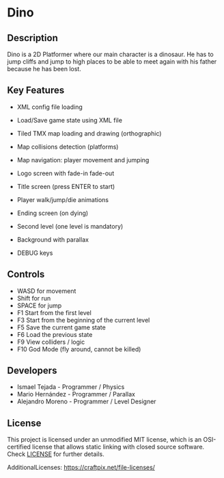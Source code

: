 # Dino

## Description

Dino is a 2D Platformer where our main character is a dinosaur. He has to jump cliffs and jump to high places to be able to meet again with his father because he has been lost.  

## Key Features

- XML config file loading
- Load/Save game state using XML file
- Tiled TMX map loading and drawing (orthographic)
- Map collisions detection (platforms)
- Map navigation: player movement and jumping

- Logo screen with fade-in fade-out
- Title screen (press ENTER to start)
- Player walk/jump/die animations
- Ending screen (on dying)
- Second level (one level is mandatory)
- Background with parallax
- DEBUG keys 

## Controls

- WASD for movement
- Shift for run
- SPACE for jump
- F1 Start from the first level
- F3 Start from the beginning of the current level
- F5 Save the current game state
- F6 Load the previous state
- F9 View colliders / logic
- F10 God Mode (fly around, cannot be killed)

## Developers

 - Ismael Tejada - Programmer / Physics
 - Mario Hernández - Programmer / Parallax
 - Alejandro Moreno - Programmer / Level Designer

## License

This project is licensed under an unmodified MIT license, which is an OSI-certified license that allows static linking with closed source software. Check [LICENSE](LICENSE) for further details.

AdditionalLicenses:
https://craftpix.net/file-licenses/
